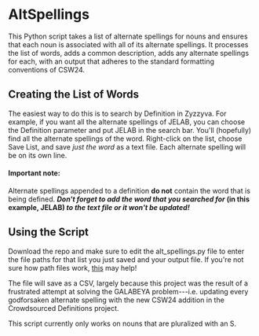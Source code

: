 # AltSpellings
This Python script takes a list of alternate spellings for nouns and ensures that each noun is associated with all of its alternate spellings. It processes the list of words, adds a common description, adds any alternate spellings for each, with an output that adheres to the standard formatting conventions of CSW24.

## Creating the List of Words
<p>The easiest way to do this is to search by Definition in Zyzzyva. For example, if you want all the alternate spellings of JELAB, you can choose the Definition parameter and put JELAB in the search bar. You'll (hopefully) find all the alternate spellings of the word. Right-click on the list, choose Save List, and save <i>just the word</i> as a text file. Each alternate spelling will be on its own line.</p>
<p><h4>Important note:</h4> Alternate spellings appended to a definition <b>do not</b> contain the word that is being defined. <b><i>Don't forget to add the word that you searched for</i> (in this example, JELAB) <i>to the text file or it won't be updated!</i></b></p>

## Using the Script
Download the repo and make sure to edit the alt_spellings.py file to enter the file paths for that list you just saved and your output file. If you're not sure how path files work, <a href="https://github.com/ithaka/constellate-notebooks/blob/master/Python-intermediate/python-intermediate-3.ipynb">this</a> may help!

The file will save as a CSV, largely because this project was the result of a frustrated attempt at solving the GALABEYA problem---i.e. updating every godforsaken alternate spelling with the new CSW24 addition in the Crowdsourced Definitions project.

This script currently only works on nouns that are pluralized with an S.
